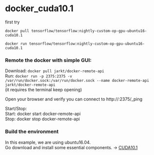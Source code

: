 # docker_cuda10.1
first try

```shell
docker pull tensorflow/tensorflow:nightly-custom-op-gpu-ubuntu16-cuda10.1
```

```shell
docker run tensorflow/tensorflow:nightly-custom-op-gpu-ubuntu16-cuda10.1
```
### Remote the docker with simple GUI:

Download: `docker pull jarkt/docker-remote-api`  
Run: `docker run -p 2375:2375 -v /var/run/docker.sock:/var/run/docker.sock --name docker-remote-api jarkt/docker-remote-api`  
(it requires the terminal keep opening)  

Open your browser and verify you can connect to http://<Your IP that runing docker>:2375/_ping  

Start/Stop:  
Start: docker start docker-remote-api  
Stop: docker stop docker-remote-api  

### Build the environment
In this example, we are using ubuntu16.04.  
Go download and install some essential components. ->
[CUDA10.1](https://developer.nvidia.com/cuda-downloads?target_os=Linux&target_arch=x86_64&=Ubuntu&target_version=16.04&target_type=deb_local)  
